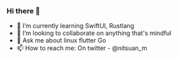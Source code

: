 ### Hi there 👋

<!-- **nitsuan/nitsuan** is a ✨ _special_ ✨ repository because its `README.md` (this file) appears on your GitHub profile. -->

- 🌱 I’m currently learning SwiftUI, Rustlang
- 👯 I’m looking to collaborate on anything that's mindful
- 💬 Ask me about linux flutter Go
- 📫 How to reach me: On twitter - @nitsuan_m
